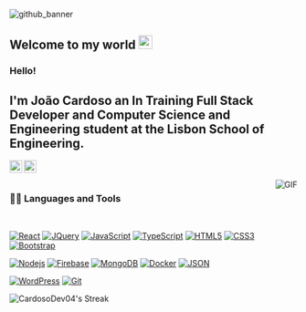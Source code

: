 
![github_banner](https://github.com/CardosoDev04/CardosoDev04/assets/122165256/278dbcbd-4309-4f1d-8f25-296657d647c0)



## Welcome to my world <img src="https://github.com/TheDudeThatCode/TheDudeThatCode/blob/master/Assets/Earth.gif" width="24px">

### Hello! 
## I'm João Cardoso an In Training Full Stack Developer and Computer Science and Engineering student at the Lisbon School of Engineering.

<a href="https://www.linkedin.com/in/joaocardosodev/">
  <img align="left" alt="João Cardoso" width="22px" src="https://cdn.jsdelivr.net/npm/simple-icons@v3/icons/linkedin.svg" />
</a>
<a href="https://www.youtube.com/c/MotoPuto">
  <img align="left" alt="Cardoso Exotics" width="22px" src="https://cdn.jsdelivr.net/npm/simple-icons@v3/icons/youtube.svg" />
</a>

<br />
<br />

  <img align="right" alt="GIF" src="https://media.giphy.com/media/836HiJc7pgzy8iNXCn/giphy.gif" />
  
### 👨‍💻 Languages and Tools

<br />

[![React](https://img.shields.io/badge/-React-black?style=flat&logo=react&link=https://github.com/CardosoDev04/)](https://github.com/CardosoDev04/) 
[![JQuery](https://img.shields.io/badge/-JQuery-blue?style=flat&logo=jquery&link=https://github.com/CardosoDev04/)](https://github.com/CardosoDev04/) 
[![JavaScript](https://img.shields.io/badge/-JavaScript-black?style=flat&logo=javascript&link=https://github.com/CardosoDev04/)](https://github.com/CardosoDev04/) 
[![TypeScript](https://img.shields.io/badge/Typescript-darkblue?logo=typescript&logoColor=%233178C6&link=https://github.com/CardosoDev04/)](https://github.com/CardosoDev04/) 
[![HTML5](https://img.shields.io/badge/-HTML5-E34F26?style=flat&logo=html5&logoColor=white&link=https://github.com/CardosoDev04/)](https://github.com/CardosoDev04/) 
[![CSS3](https://img.shields.io/badge/-CSS3-1572B6?style=flat&logo=css3&link=https://github.com/CardosoDev04/)](https://github.com/CardosoDev04/) 
[![Bootstrap](https://img.shields.io/badge/-Bootstrap-563D7C?style=flat&logo=bootstrap&link=https://github.com/CardosoDev04/)](https://github.com/CardosoDev04/) 

[![Nodejs](https://img.shields.io/badge/-Nodejs-green?style=flat&logo=Node.js&link=https://github.com/CardosoDev04/)](https://github.com/CardosoDev04/) 
[![Firebase](https://img.shields.io/badge/Firebase-black?logo=firebase&logoColor=%23FFCA28&link=https://github.com/CardosoDev04/)](https://github.com/CardosoDev04/) 
[![MongoDB](https://img.shields.io/badge/-MongoDB-FCA121?style=flat&logo=mongodb&link=https://github.com/CardosoDev04/)](https://github.com/CardosoDev04/) 
[![Docker](https://img.shields.io/badge/-Docker-black?style=flat&logo=docker&link=https://github.com/CardosoDev04/)](https://github.com/CardosoDev04/) 
[![JSON](https://img.shields.io/badge/-json-02569B?style=flat&logo=json&link=https://github.com/CardosoDev04/)](https://github.com/CardosoDev04/)

[![WordPress](https://img.shields.io/badge/-WordPress-blue?style=flat&logo=wordpress&link=https://github.com/CardosoDev04/)](https://github.com/CardosoDev04/) 
[![Git](https://img.shields.io/badge/-Git-black?style=flat&logo=git&link=https://github.com/CardosoDev04/)](https://github.com/CardosoDev04/) 



![CardosoDev04's Streak](https://github-readme-streak-stats.herokuapp.com/?user=CardosoDev04&theme=nightowl&hide_border=true)

